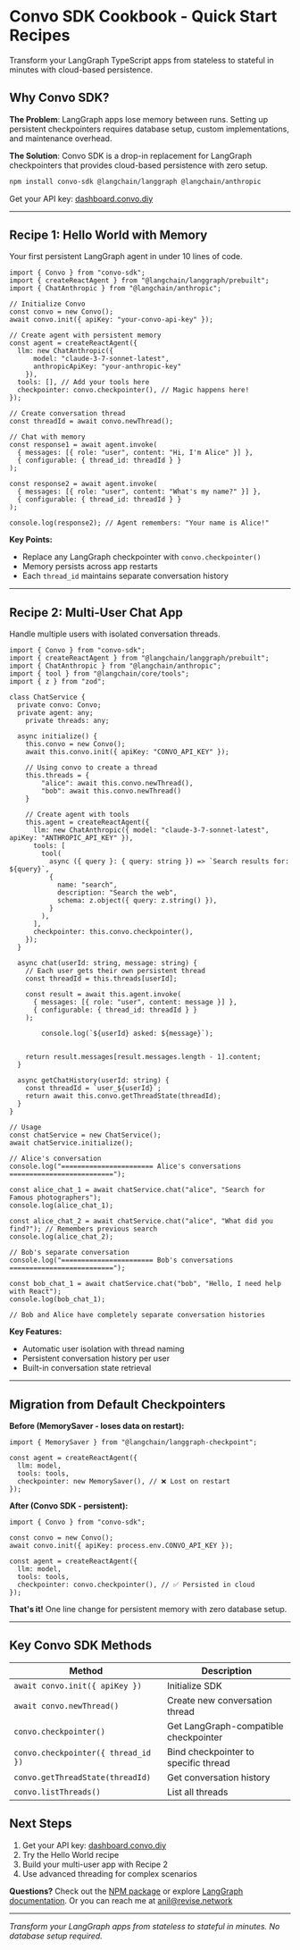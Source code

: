 # Convo SDK Cookbook - Quick Start Recipes

Transform your LangGraph TypeScript apps from stateless to stateful in minutes with cloud-based persistence.

## Why Convo SDK?

**The Problem**: LangGraph apps lose memory between runs. Setting up persistent checkpointers requires database setup, custom implementations, and maintenance overhead.

**The Solution**: Convo SDK is a drop-in replacement for LangGraph checkpointers that provides cloud-based persistence with zero setup.

```bash
npm install convo-sdk @langchain/langgraph @langchain/anthropic

```

Get your API key: [dashboard.convo.diy](https://dashboard.convo.diy/)

---

## Recipe 1: Hello World with Memory

Your first persistent LangGraph agent in under 10 lines of code.

```tsx
import { Convo } from "convo-sdk";
import { createReactAgent } from "@langchain/langgraph/prebuilt";
import { ChatAnthropic } from "@langchain/anthropic";

// Initialize Convo
const convo = new Convo();
await convo.init({ apiKey: "your-convo-api-key" });

// Create agent with persistent memory
const agent = createReactAgent({
  llm: new ChatAnthropic({ 
	  model: "claude-3-7-sonnet-latest",
	  anthropicApiKey: "your-anthropic-key"
	}),
  tools: [], // Add your tools here
  checkpointer: convo.checkpointer(), // Magic happens here!
});

// Create conversation thread
const threadId = await convo.newThread();

// Chat with memory
const response1 = await agent.invoke(
  { messages: [{ role: "user", content: "Hi, I'm Alice" }] },
  { configurable: { thread_id: threadId } }
);

const response2 = await agent.invoke(
  { messages: [{ role: "user", content: "What's my name?" }] },
  { configurable: { thread_id: threadId } }
);

console.log(response2); // Agent remembers: "Your name is Alice!"

```

**Key Points:**

- Replace any LangGraph checkpointer with `convo.checkpointer()`
- Memory persists across app restarts
- Each `thread_id` maintains separate conversation history

---

## Recipe 2: Multi-User Chat App

Handle multiple users with isolated conversation threads.

```tsx
import { Convo } from "convo-sdk";
import { createReactAgent } from "@langchain/langgraph/prebuilt";
import { ChatAnthropic } from "@langchain/anthropic";
import { tool } from "@langchain/core/tools";
import { z } from "zod";

class ChatService {
  private convo: Convo;
  private agent: any;
	private threads: any;

  async initialize() {
    this.convo = new Convo();
    await this.convo.init({ apiKey: "CONVO_API_KEY" });

    // Using convo to create a thread
    this.threads = {
    	"alice": await this.convo.newThread(),
    	"bob": await this.convo.newThread()
    }

    // Create agent with tools
    this.agent = createReactAgent({
      llm: new ChatAnthropic({ model: "claude-3-7-sonnet-latest", apiKey: "ANTHROPIC_API_KEY" }),
      tools: [
        tool(
          async ({ query }: { query: string }) => `Search results for: ${query}`,
          {
            name: "search",
            description: "Search the web",
            schema: z.object({ query: z.string() }),
          }
        ),
      ],
      checkpointer: this.convo.checkpointer(),
    });
  }

  async chat(userId: string, message: string) {
    // Each user gets their own persistent thread
    const threadId = this.threads[userId];

    const result = await this.agent.invoke(
      { messages: [{ role: "user", content: message }] },
      { configurable: { thread_id: threadId } }
    );
		
		console.log(`${userId} asked: ${message}`);
		

    return result.messages[result.messages.length - 1].content;
  }

  async getChatHistory(userId: string) {
    const threadId = `user_${userId}`;
    return await this.convo.getThreadState(threadId);
  }
}

// Usage
const chatService = new ChatService();
await chatService.initialize();

// Alice's conversation
console.log("======================= Alice's conversations ==========================");

const alice_chat_1 = await chatService.chat("alice", "Search for Famous photographers");
console.log(alice_chat_1);

const alice_chat_2 = await chatService.chat("alice", "What did you find?"); // Remembers previous search
console.log(alice_chat_2);

// Bob's separate conversation
console.log("======================= Bob's conversations ==========================");

const bob_chat_1 = await chatService.chat("bob", "Hello, I need help with React");
console.log(bob_chat_1);

// Bob and Alice have completely separate conversation histories

```

**Key Features:**

- Automatic user isolation with thread naming
- Persistent conversation history per user
- Built-in conversation state retrieval

---

## Migration from Default Checkpointers

**Before (MemorySaver - loses data on restart):**

```tsx
import { MemorySaver } from "@langchain/langgraph-checkpoint";

const agent = createReactAgent({
  llm: model,
  tools: tools,
  checkpointer: new MemorySaver(), // ❌ Lost on restart
});

```

**After (Convo SDK - persistent):**

```tsx
import { Convo } from "convo-sdk";

const convo = new Convo();
await convo.init({ apiKey: process.env.CONVO_API_KEY });

const agent = createReactAgent({
  llm: model,
  tools: tools,
  checkpointer: convo.checkpointer(), // ✅ Persisted in cloud
});

```

**That's it!** One line change for persistent memory with zero database setup.

---

## Key Convo SDK Methods

| Method | Description |
| --- | --- |
| `await convo.init({ apiKey })` | Initialize SDK |
| `await convo.newThread()` | Create new conversation thread |
| `convo.checkpointer()` | Get LangGraph-compatible checkpointer |
| `convo.checkpointer({ thread_id })` | Bind checkpointer to specific thread |
| `convo.getThreadState(threadId)` | Get conversation history |
| `convo.listThreads()` | List all threads |

## Next Steps

1. Get your API key: [dashboard.convo.diy](https://dashboard.convo.diy/)
2. Try the Hello World recipe
3. Build your multi-user app with Recipe 2
4. Use advanced threading for complex scenarios

**Questions?** Check out the [NPM package](https://www.npmjs.com/package/convo-sdk) or explore [LangGraph documentation](https://langchain-ai.github.io/langgraphjs/). Or you can reach me at [anil@revise.network](mailto:anil@revise.network) 

---

*Transform your LangGraph apps from stateless to stateful in minutes. No database setup required.*
